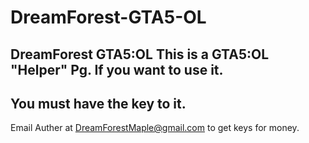 # DreamForest-GTA5-OL
DreamForest GTA5:OL
This is a GTA5:OL "Helper" Pg.
If you want to use it.
-------------------------------
**You must have the key to it.**
-------------------------------
Email Auther at DreamForestMaple@gmail.com to get keys for money.

